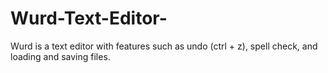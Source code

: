 # Wurd-Text-Editor-
Wurd is a text editor with features such as undo (ctrl + z), spell check, and loading and saving files.
